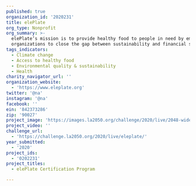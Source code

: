 ```yaml
---
published: true
organization_id: '2020231'
title: elePlate
org_type: Nonprofit
org_summary: >-
  elePlate’s mission is to provide healthy food to people in need by empowering
  organizations to close the gap between sustainability and financial strength.
tags_indicators:
  - Climate change
  - Access to healthy food
  - Environmental quality & sustainability
  - Health
charity_navigator_url: ''
organization_website:
  - 'https://www.eleplate.org'
twitter: '@na'
instagram: '@na'
facebook: ''
ein: '842373286'
zip: '90027'
project_image: 'https://images.la2050.org/challenge/2020/live/2048-wide/eleplate.jpg'
project_video: ''
challenge_url:
  - 'https://challenge.la2050.org/2020/live/eleplate/'
year_submitted:
  - '2020'
project_ids:
  - '0202231'
project_titles:
  - elePlate Certification Program

---
```

